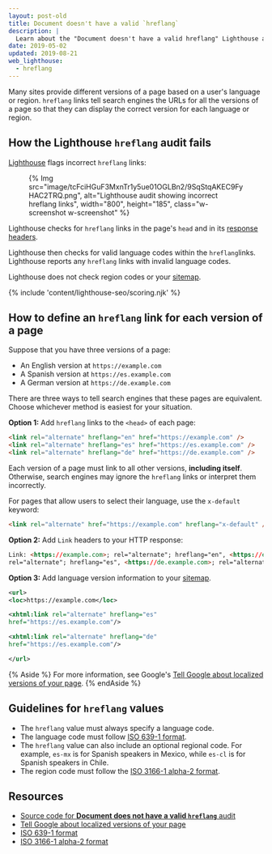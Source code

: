 ```yaml
---
layout: post-old
title: Document doesn't have a valid `hreflang`
description: |
  Learn about the "Document doesn't have a valid hreflang" Lighthouse audit.
date: 2019-05-02
updated: 2019-08-21
web_lighthouse:
  - hreflang
---
```


Many sites provide different versions of a page based on a user's language or
region. `hreflang` links tell search engines the URLs for all the versions of
a page so that they can display the correct version for each language or region.

## How the Lighthouse `hreflang` audit fails

[Lighthouse](https://developers.google.com/web/tools/lighthouse/) flags
incorrect `hreflang` links:

<figure class="w-figure">
  {% Img src="image/tcFciHGuF3MxnTr1y5ue01OGLBn2/9SqStqAKEC9FyHAC2TRQ.png", alt="Lighthouse audit showing incorrect hreflang links", width="800", height="185", class="w-screenshot w-screenshot" %}
</figure>

Lighthouse checks for `hreflang` links
in the page's `head` and in its [response headers](https://developer.mozilla.org/docs/Glossary/Response_header).

Lighthouse then checks for valid language codes within the `hreflang`links.
Lighthouse reports any `hreflang` links with invalid language codes.

Lighthouse does not check region codes or your [sitemap](https://support.google.com/webmasters/answer/156184).

{% include 'content/lighthouse-seo/scoring.njk' %}

## How to define an `hreflang` link for each version of a page

Suppose that you have three versions of a page:

- An English version at `https://example.com`
- A Spanish version at `https://es.example.com`
- A German version at `https://de.example.com`

There are three ways to tell search engines that these pages are equivalent.
Choose whichever method is easiest for your situation.

**Option 1:** Add `hreflang` links to the `<head>` of each page:

```html
<link rel="alternate" hreflang="en" href="https://example.com" />
<link rel="alternate" hreflang="es" href="https://es.example.com" />
<link rel="alternate" hreflang="de" href="https://de.example.com" />
```

Each version of a page must link to all other versions,
**including itself**. Otherwise, search engines may ignore the `hreflang` links
or interpret them incorrectly.

For pages that allow users to select their language, use the `x-default`
keyword:

```html
<link rel="alternate" href="https://example.com" hreflang="x-default" />
```

**Option 2:** Add `Link` headers to your HTTP response:

```html
Link: <https://example.com>; rel="alternate"; hreflang="en", <https://es.example.com>;
rel="alternate"; hreflang="es", <https://de.example.com>; rel="alternate"; hreflang="de"
```

**Option 3:** Add language version information to your [sitemap](https://support.google.com/webmasters/answer/156184).

```xml
<url>
<loc>https://example.com</loc>

<xhtml:link rel="alternate" hreflang="es"
href="https://es.example.com"/>

<xhtml:link rel="alternate" hreflang="de"
href="https://es.example.com"/>

</url>
```

{% Aside %}
For more information, see Google's
[Tell Google about localized versions of your page](https://support.google.com/webmasters/answer/189077).
{% endAside %}

## Guidelines for `hreflang` values

- The `hreflang` value must always specify a language code.
- The language code must follow
  [ISO 639-1 format](https://wikipedia.org/wiki/List_of_ISO_639-1_codes).
- The `hreflang` value can also include an optional regional code.
  For example, `es-mx` is for Spanish speakers in Mexico, while `es-cl` is for
  Spanish speakers in Chile.
- The region code must follow the
  [ISO 3166-1 alpha-2 format](https://wikipedia.org/wiki/ISO_3166-1_alpha-2).

## Resources

- [Source code for **Document does not have a valid `hreflang`** audit](https://github.com/GoogleChrome/lighthouse/blob/master/lighthouse-core/audits/seo/hreflang.js)
- [Tell Google about localized versions of your page](https://support.google.com/webmasters/answer/189077)
- [ISO 639-1 format](https://wikipedia.org/wiki/List_of_ISO_639-1_codes)
- [ISO 3166-1 alpha-2 format](https://wikipedia.org/wiki/ISO_3166-1_alpha-2)
